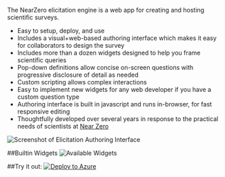 The NearZero elicitation engine is a web app for creating and hosting scientific surveys.

- Easy to setup, deploy, and use
- Includes a visual+web-based authoring interface which makes it easy for collaborators to design the survey
- Includes more than a dozen widgets designed to help you frame scientific queries
- Pop-down definitions allow concise on-screen questions with progressive disclosure of detail as needed
- Custom scripting allows complex interactions
- Easy to implement new widgets for any web developer if you have a custom question type
- Authoring interface is built in javascript and runs in-browser, for fast responsive editing
- Thoughtfully developed over several years in response to the practical needs of scientists at [Near Zero](http://www.nearzero.org)

![Screenshot of Elicitation Authoring Interface](https://nearzero.github.io/elicitation-engine/images/screenshot.png)

##Builtin Widgets
![Available Widgets](https://nearzero.github.io/elicitation-engine/images/widgets.png)

##Try it out:
[![Deploy to Azure](http://azuredeploy.net/deploybutton.png)](https://azuredeploy.net/)